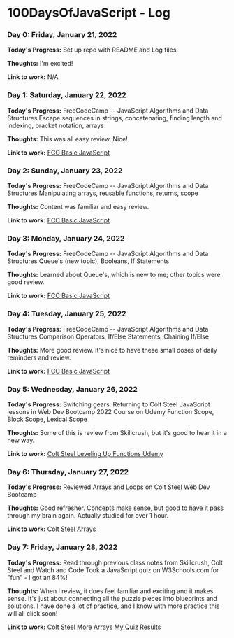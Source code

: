 # 100DaysOfJavaScript - Log

### Day 0: Friday, January 21, 2022

**Today's Progress:**
Set up repo with README and Log files.

**Thoughts:** I'm excited!

**Link to work:** N/A

### Day 1: Saturday, January 22, 2022

**Today's Progress:**
FreeCodeCamp -- JavaScript Algorithms and Data Structures
Escape sequences in strings, concatenating, finding length and indexing, bracket notation, arrays

**Thoughts:**
This was all easy review. Nice!

**Link to work:** [FCC Basic JavaScript](https://www.freecodecamp.org/learn/javascript-algorithms-and-data-structures/#basic-javascript)

### Day 2: Sunday, January 23, 2022

**Today's Progress:**
FreeCodeCamp -- JavaScript Algorithms and Data Structures
Manipulating arrays, reusable functions, returns, scope

**Thoughts:**
Content was familiar and easy review.

**Link to work:** [FCC Basic JavaScript](https://www.freecodecamp.org/learn/javascript-algorithms-and-data-structures/#basic-javascript)

### Day 3: Monday, January 24, 2022

**Today's Progress:**
FreeCodeCamp -- JavaScript Algorithms and Data Structures
Queue's (new topic), Booleans, If Statements

**Thoughts:**
Learned about Queue's, which is new to me; other topics were good review.

**Link to work:** [FCC Basic JavaScript](https://www.freecodecamp.org/learn/javascript-algorithms-and-data-structures/#basic-javascript)

### Day 4: Tuesday, January 25, 2022

**Today's Progress:**
FreeCodeCamp -- JavaScript Algorithms and Data Structures
Comparison Operators, If/Else Statements, Chaining If/Else

**Thoughts:**
More good review. It's nice to have these small doses of daily reminders and review.

**Link to work:** [FCC Basic JavaScript](https://www.freecodecamp.org/learn/javascript-algorithms-and-data-structures/#basic-javascript)

### Day 5: Wednesday, January 26, 2022

**Today's Progress:**
Switching gears: Returning to Colt Steel JavaScript lessons in Web Dev Bootcamp 2022 Course on Udemy
Function Scope, Block Scope, Lexical Scope

**Thoughts:**
Some of this is review from Skillcrush, but it's good to hear it in a new way.

**Link to work:** [Colt Steel Leveling Up Functions Udemy](https://www.udemy.com/course/the-web-developer-bootcamp/learn/lecture/22006460#overview)

### Day 6: Thursday, January 27, 2022

**Today's Progress:**
Reviewed Arrays and Loops on Colt Steel Web Dev Bootcamp

**Thoughts:**
Good refresher. Concepts make sense, but good to have it pass through my brain again.
Actually studied for over 1 hour.

**Link to work:** [Colt Steel Arrays](https://www.udemy.com/course/the-web-developer-bootcamp/learn/lecture/21990986?start=60#overview)

### Day 7: Friday, January 28, 2022

**Today's Progress:**
Read through previous class notes from Skillcrush, Colt Steel and Watch and Code
Took a JavaScript quiz on W3Schools.com for "fun" - I got an 84%!

**Thoughts:**
When I review, it does feel familiar and exciting and it makes sense. It's just about connecting
all the puzzle pieces into blueprints and solutions. I have done a lot of practice, and I know with more practice this will all click soon!

**Link to work:**
[Colt Steel More Arrays](https://www.udemy.com/course/the-web-developer-bootcamp/learn/lecture/22006460#overview)
[My Quiz Results](https://www.w3schools.com/quiztest/quiztest.asp?qtest=JS)
